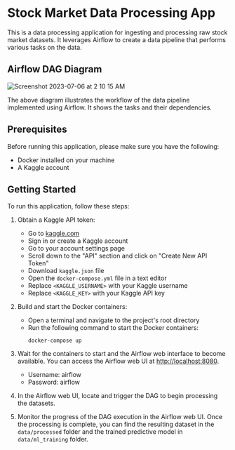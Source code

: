 # Stock Market Data Processing App

This is a data processing application for ingesting and processing raw stock market datasets. It leverages Airflow to create a data pipeline that performs various tasks on the data.

## Airflow DAG Diagram

![Screenshot 2023-07-06 at 2 10 15 AM](https://github.com/amy83762100/stock_market_airflow/assets/76548841/ffd9d60e-9b9e-46c0-8aa1-5f2b9290d6fe)

The above diagram illustrates the workflow of the data pipeline implemented using Airflow. It shows the tasks and their dependencies.

## Prerequisites

Before running this application, please make sure you have the following:

- Docker installed on your machine
- A Kaggle account

## Getting Started

To run this application, follow these steps:

1. Obtain a Kaggle API token:
   - Go to [kaggle.com](https://www.kaggle.com)
   - Sign in or create a Kaggle account
   - Go to your account settings page
   - Scroll down to the "API" section and click on "Create New API Token"
   - Download `kaggle.json` file
   - Open the `docker-compose.yml` file in a text editor
   - Replace `<KAGGLE_USERNAME>` with your Kaggle username
   - Replace `<KAGGLE_KEY>` with your Kaggle API key

2. Build and start the Docker containers:
   - Open a terminal and navigate to the project's root directory
   - Run the following command to start the Docker containers:
     ```
     docker-compose up
     ```

3. Wait for the containers to start and the Airflow web interface to become available. You can access the Airflow web UI at [http://localhost:8080](http://localhost:8080).
   - Username: airflow
   - Password: airflow

4. In the Airflow web UI, locate and trigger the DAG to begin processing the datasets.

5. Monitor the progress of the DAG execution in the Airflow web UI. Once the processing is complete, you can find the resulting dataset in the `data/processed` folder and the trained predictive model in `data/ml_training` folder.
